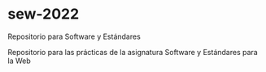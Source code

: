 # sew-2022
Repositorio para Software y Estándares

Repositorio para las prácticas de la asignatura Software y Estándares para la Web
